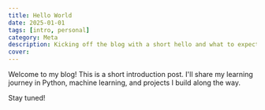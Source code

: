 ```yaml
---
title: Hello World
date: 2025-01-01
tags: [intro, personal]
category: Meta
description: Kicking off the blog with a short hello and what to expect next.
cover: 
---
```


Welcome to my blog! This is a short introduction post. I'll share my learning journey in Python, machine learning, and projects I build along the way.

Stay tuned!


